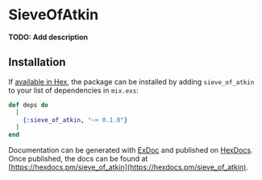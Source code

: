 # SieveOfAtkin

**TODO: Add description**

## Installation

If [available in Hex](https://hex.pm/docs/publish), the package can be installed
by adding `sieve_of_atkin` to your list of dependencies in `mix.exs`:

```elixir
def deps do
  [
    {:sieve_of_atkin, "~> 0.1.0"}
  ]
end
```

Documentation can be generated with [ExDoc](https://github.com/elixir-lang/ex_doc)
and published on [HexDocs](https://hexdocs.pm). Once published, the docs can
be found at [https://hexdocs.pm/sieve_of_atkin](https://hexdocs.pm/sieve_of_atkin).

